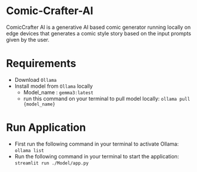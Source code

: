 # Comic-Crafter-AI
ComicCrafter AI is a generative AI based comic generator running locally on edge devices that generates a comic style story based on the input prompts given by the user.

# Requirements
- Download `Ollama`
- Install model from `Ollama` locally
  - Model_name : `gemma3:latest`
  - run this command on your terminal to pull model locally: `ollama pull {model_name}`

# Run Application
- First run the following command in your terminal to activate Ollama: `ollama list`
- Run the following command in your terminal to start the application: `streamlit run ./Model/app.py`
